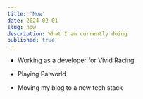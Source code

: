 ```yaml
---
title: 'Now'
date: 2024-02-01
slug: now
description: What I am currently doing
published: true
---
```


- Working as a developer for Vivid Racing.

- Playing Palworld 

- Moving my blog to a new tech stack